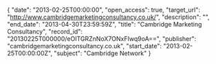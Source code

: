{
  "date": "2013-02-25T00:00:00", 
  "open_access": true, 
  "target_url": "http://www.cambridgemarketingconsultancy.co.uk/", 
  "description": "", 
  "end_date": "2013-04-30T23:59:59Z", 
  "title": "Cambridge Marketing Consultancy", 
  "record_id": "20130225T000000/eOITGRZnNoX7ONxFIwq9oA==", 
  "publisher": "cambridgemarketingconsultancy.co.uk", 
  "start_date": "2013-02-25T00:00:00Z", 
  "subject": "Cambridge Network"
}

